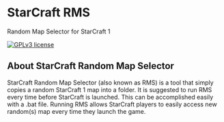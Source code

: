 StarCraft RMS
=============

Random Map Selector for StarCraft 1

[![GPLv3 license](https://img.shields.io/badge/License-GPLv3-blue.svg)](http://perso.crans.org/besson/LICENSE.html)

## About StarCraft Random Map Selector

 StarCraft Random Map Selector (also known as RMS) is a tool that simply copies a random StarCraft 1 map into a folder. It is suggested to run RMS every time before StarCraft is launched. This can be accomplished easily with a .bat file. Running RMS allows StarCraft players to easily access new random(s) map every time they launch the game.


